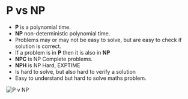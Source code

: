 # P vs NP

* **P** is a polynomial time.  
* **NP** non-deterministic polynomial time.  
* Problems may or may not be easy to solve, but are easy to check if solution is correct.  
* If a problem is in **P** then it is also in **NP**
* **NPC** is NP Complete problems.
* **NPH** is NP Hard, EXPTIME
* Is hard to solve, but also hard to verify a solution
* Easy to understand but hard to solve maths problem. 

![P v NP](https://en.wikipedia.org/wiki/P_versus_NP_problem#/media/File:P_np_np-complete_np-hard.svg)
